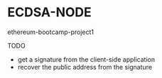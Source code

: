 # ECDSA-NODE
ethereum-bootcamp-project1

TODO 
- get a signature from the client-side application
- recover the public address from the signature
